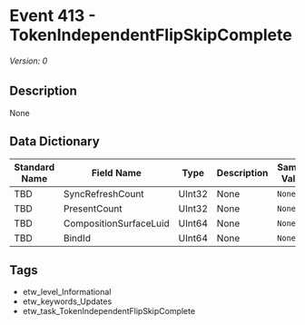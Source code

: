 # Event 413 - TokenIndependentFlipSkipComplete
###### Version: 0

## Description
None

## Data Dictionary
|Standard Name|Field Name|Type|Description|Sample Value|
|---|---|---|---|---|
|TBD|SyncRefreshCount|UInt32|None|`None`|
|TBD|PresentCount|UInt32|None|`None`|
|TBD|CompositionSurfaceLuid|UInt64|None|`None`|
|TBD|BindId|UInt64|None|`None`|

## Tags
* etw_level_Informational
* etw_keywords_Updates
* etw_task_TokenIndependentFlipSkipComplete